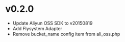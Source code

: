 # v0.2.0
* Update Aliyun OSS SDK to v20150819
* Add Flysystem Adapter
* Remove bucket\_name config item from ali\_oss.php